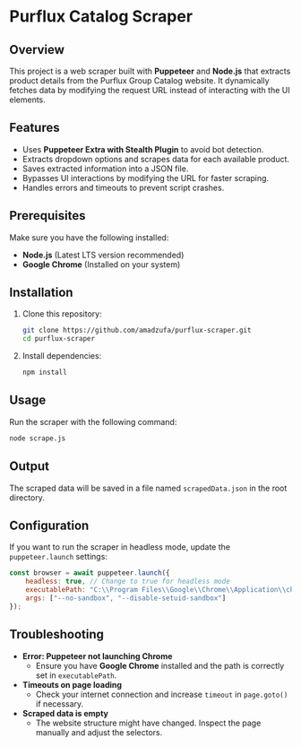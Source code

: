 # Purflux Catalog Scraper

## Overview

This project is a web scraper built with **Puppeteer** and **Node.js** that extracts product details from the Purflux Group Catalog website. It dynamically fetches data by modifying the request URL instead of interacting with the UI elements.
## Features

- Uses **Puppeteer Extra with Stealth Plugin** to avoid bot detection.
- Extracts dropdown options and scrapes data for each available product.
- Saves extracted information into a JSON file.
- Bypasses UI interactions by modifying the URL for faster scraping.
- Handles errors and timeouts to prevent script crashes.

## Prerequisites

Make sure you have the following installed:

- **Node.js** (Latest LTS version recommended)
- **Google Chrome** (Installed on your system)

## Installation

1. Clone this repository:
   ```bash
   git clone https://github.com/amadzufa/purflux-scraper.git
   cd purflux-scraper
   ```
2. Install dependencies:
   ```bash
   npm install
   ```

## Usage

Run the scraper with the following command:

```bash
node scrape.js
```

## Output

The scraped data will be saved in a file named `scrapedData.json` in the root directory.

## Configuration

If you want to run the scraper in headless mode, update the `puppeteer.launch` settings:

```js
const browser = await puppeteer.launch({
    headless: true, // Change to true for headless mode
    executablePath: "C:\\Program Files\\Google\\Chrome\\Application\\chrome.exe",
    args: ["--no-sandbox", "--disable-setuid-sandbox"]
});
```

## Troubleshooting

- **Error: Puppeteer not launching Chrome**
  - Ensure you have **Google Chrome** installed and the path is correctly set in `executablePath`.
- **Timeouts on page loading**
  - Check your internet connection and increase `timeout` in `page.goto()` if necessary.
- **Scraped data is empty**
  - The website structure might have changed. Inspect the page manually and adjust the selectors.



